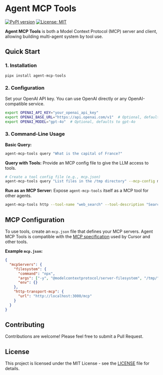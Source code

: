 # Agent MCP Tools

[![PyPI version](https://badge.fury.io/py/agent-mcp-tools.svg)](https://badge.fury.io/py/agent-mcp-tools)
[![License: MIT](https://img.shields.io/badge/License-MIT-yellow.svg)](https://opensource.org/licenses/MIT)

**Agent MCP Tools** is both a Model Context Protocol (MCP) server and client, allowing building multi-agent system by tool use.

## Quick Start

### 1. Installation

```bash
pipx install agent-mcp-tools
```

### 2. Configuration

Set your OpenAI API key. You can use OpenAI directly or any OpenAI-compatible service.

```bash
export OPENAI_API_KEY="your_openai_api_key"
export OPENAI_BASE_URL="https://api.openai.com/v1"  # Optional, defaults to OpenAI
export OPENAI_MODEL="gpt-4o"  # Optional, defaults to gpt-4o
```

### 3. Command-Line Usage

**Basic Query:**
```bash
agent-mcp-tools query "What is the capital of France?"
```

**Query with Tools:**
Provide an MCP config file to give the LLM access to tools.
```bash
# Create a tool config file (e.g., mcp.json)
agent-mcp-tools query "List files in the /tmp directory" --mcp-config mcp.json
```

**Run as an MCP Server:**
Expose `agent-mcp-tools` itself as a MCP tool for other agents.
```bash
agent-mcp-tools http --tool-name "web_search" --tool-description "Search the web and returns the summarized contents."
```

## MCP Configuration

To use tools, create an `mcp.json` file that defines your MCP servers. Agent MCP Tools is compatible with the [MCP specification](https://mcp.ai) used by Cursor and other tools.

**Example `mcp.json`:**
```json
{
  "mcpServers": {
    "filesystem": {
      "command": "npx",
      "args": ["-y", "@modelcontextprotocol/server-filesystem", "/tmp/"],
      "env": {}
    },
    "http-transport-mcp": {
      "url": "http://localhost:3000/mcp"
    }
  }
}
```

## Contributing

Contributions are welcome! Please feel free to submit a Pull Request.

## License

This project is licensed under the MIT License - see the [LICENSE](LICENSE) file for details.

